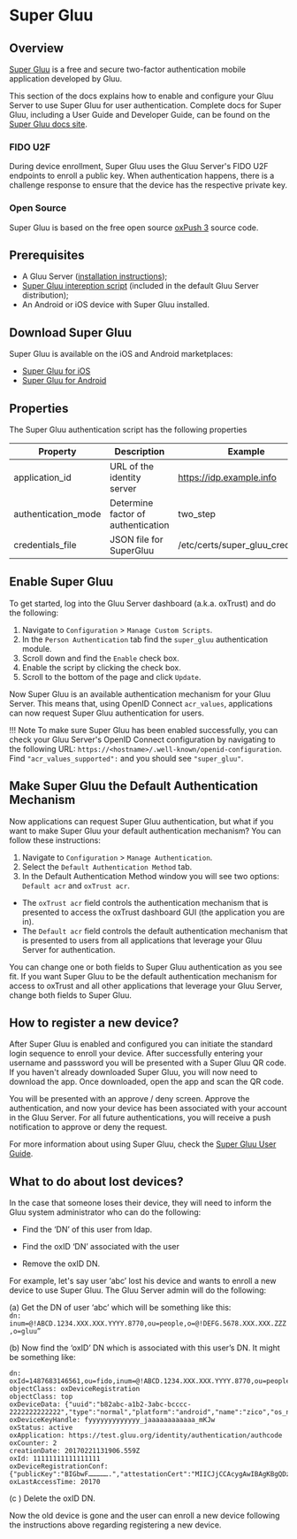 # Super Gluu
## Overview
[Super Gluu](https://super.gluu.org) is a free and secure two-factor authentication mobile application developed by Gluu. 

This section of the docs explains how to enable and configure your Gluu Server to use Super Gluu for user authentication. Complete docs for Super Gluu, including a User Guide and Developer Guide, can be found on the [Super Gluu docs site](https://gluu.org/docs/supergluu). 

### FIDO U2F
During device enrollment, Super Gluu uses the Gluu Server's FIDO U2F endpoints to enroll a public key. When authentication happens, there is a challenge response to ensure that the device has the respective private key.

### Open Source 
Super Gluu is based on the free open source [oxPush 3](https://github.com/GluuFederation/oxPush3) source code. 

## Prerequisites 
- A Gluu Server ([installation instructions](../installation-guide/index.md));
- [Super Gluu intereption script](https://github.com/GluuFederation/oxAuth/blob/master/Server/integrations/super_gluu/SuperGluuExternalAuthenticator.py) (included in the default Gluu Server distribution);
- An Android or iOS device with Super Gluu installed.

## Download Super Gluu
Super Gluu is available on the iOS and Android marketplaces:

- [Super Gluu for iOS](https://itunes.apple.com/us/app/super-gluu/id1093479646?mt=8)     
- [Super Gluu for Android](https://play.google.com/store/apps/details?id=gluu.super.gluu&hl=en)       

## Properties
The Super Gluu authentication script has the following properties

|	Property	|	Description		|	Example	|
|-----------------------|-------------------------------|---------------|
|application_id		|URL of the identity server	|https://idp.example.info|
|authentication_mode	|Determine factor of authentication|two_step|
|credentials_file	|JSON file for SuperGluu 		|/etc/certs/super_gluu_creds.json| 

## Enable Super Gluu

To get started, log into the Gluu Server dashboard (a.k.a. oxTrust) and do the following: 

1. Navigate to `Configuration` > `Manage Custom Scripts`.
2. In the `Person Authentication` tab find the `super_gluu` authentication module.  
3. Scroll down and find the `Enable` check box. 
4. Enable the script by clicking the check box.
5. Scroll to the bottom of the page and click `Update`. 

Now Super Gluu is an available authentication mechanism for your Gluu Server. This means that, using OpenID Connect `acr_values`, applications can now request Super Gluu authentication for users. 

!!! Note 
    To make sure Super Gluu has been enabled successfully, you can check your Gluu Server's OpenID Connect configuration by navigating to the following URL: `https://<hostname>/.well-known/openid-configuration`. Find `"acr_values_supported":` and you should see `"super_gluu"`. 

## Make Super Gluu the Default Authentication Mechanism

Now applications can request Super Gluu authentication, but what if you want to make Super Gluu your default authentication mechanism? You can follow these instructions: 

1. Navigate to `Configuration` > `Manage Authentication`. 
2. Select the `Default Authentication Method` tab. 
3. In the Default Authentication Method window you will see two options: `Default acr` and `oxTrust acr`. 

- The `oxTrust acr` field controls the authentication mechanism that is presented to access the oxTrust dashboard GUI (the application you are in).    
- The `Default acr` field controls the default authentication mechanism that is presented to users from all applications that leverage your Gluu Server for authentication.    

You can change one or both fields to Super Gluu authentication as you see fit. If you want Super Gluu to be the default authentication mechanism for access to oxTrust and all other applications that leverage your Gluu Server, change both fields to Super Gluu.  
 
## How to register a new device? 

After Super Gluu is enabled and configured you can initiate the standard login sequence to enroll your device. After successfully entering your username and passsword you will be presented with a Super Gluu QR code. If you haven't already downloaded Super Gluu, you will now need to download the app. Once downloaded, open the app and scan the QR code.

You will be presented with an approve / deny screen. Approve the authentication, and now your device has been associated with your account in the Gluu Server. For all future authentications, you will receive a push notification to approve or deny the request. 

For more information about using Super Gluu, check the [Super Gluu User Guide](https://gluu.org/docs/supergluu/user-guide/).

## What to do about lost devices? 

In the case that someone loses their device, they will need to inform the Gluu system administrator who can do the following: 
    
  - Find the ‘DN’ of this user from ldap. 
    
  - Find the oxID ‘DN’ associated with the user
    
  - Remove the oxID DN. 

For example, let's say user ‘abc’ lost his device and wants to enroll a new device to use Super Gluu. The Gluu Server admin will do the following: 

(a) Get the DN of user ‘abc’ which will be something like this:   
`dn: inum=@!ABCD.1234.XXX.XXX.YYYY.8770,ou=people,o=@!DEFG.5678.XXX.XXX.ZZZ,o=gluu”`
 
(b) Now find the ‘oxID’ DN which is associated with this user’s DN. It might be something like: 

```
dn: oxId=1487683146561,ou=fido,inum=@!ABCD.1234.XXX.XXX.YYYY.8770,ou=people,o=@!DEFG.5678.XXX.XXX.ZZZ,o=gluu
objectClass: oxDeviceRegistration
objectClass: top
oxDeviceData: {"uuid":"b82abc-a1b2-3abc-bcccc-2222222222222","type":"normal","platform":"android","name":"zico","os_name":"kitkat","os_version":"4.4.4","push_token":"dddddddddd:aaaaaa_58_cccccc_4t_bbbbbbbbbbbbb_aaaaaaaaaaaaaa_ggggggggg"}
oxDeviceKeyHandle: fyyyyyyyyyyyyy_jaaaaaaaaaaaa_mKJw
oxStatus: active
oxApplication: https://test.gluu.org/identity/authentication/authcode
oxCounter: 2
creationDate: 20170221131906.559Z
oxId: 11111111111111111
oxDeviceRegistrationConf: {"publicKey":"BIGbwF…………….","attestationCert":"MIICJjCCAcygAwIBAgKBgQDzLA-......L5ztE"}
oxLastAccessTime: 20170
```

(c ) Delete the oxID DN. 

Now the old device is gone and the user can enroll a new device following the instructions above regarding registering a new device. 
 

